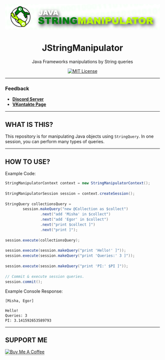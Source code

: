 <div align="center">

![Logo](logo.png)

# JStringManipulator
Java Frameworks manipulations by String queries

[![MIT License](https://img.shields.io/github/license/pl3xgaming/Purpur?&logo=github)](LICENSE)

---

</div>

### Feedback

+ **[Discord Server](https://discord.gg/GmT9pUy8af)**
+ **[VKontakte Page](https://vk.com/itzstonlex)**

---

## WHAT IS THIS?

This repository is for manipulating Java objects using `StringQuery`.
In one session, you can perform many types of queries.

---

## HOW TO USE?

Example Code:
```java
StringManipulatorContext context = new StringManipulatorContext();

StringManipulatorSession session = context.createSession();

StringQuery collectionsQuery =
        session.makeQuery("new @Collection as $collect")
                .next("add 'Misha' in $collect")
                .next("add 'Egor' in $collect")
                .next("print $collect ]")
                .next("print ]");

session.execute(collectionsQuery);

session.execute(session.makeQuery("print 'Hello!' ]"));
session.execute(session.makeQuery("print 'Queries:' 3 ]"));

session.execute(session.makeQuery("print 'PI:' $PI ]"));

// Commit & execute session queries.
session.commit();
```

Example Console Response:
```
[Misha, Egor]

Hello!
Queries: 3
PI: 3.141592653589793
```

---

## SUPPORT ME

<a href="https://www.buymeacoffee.com/itzstonlex" target="_blank"><img src="https://www.buymeacoffee.com/assets/img/custom_images/orange_img.png" alt="Buy Me A Coffee" style="height: 41px !important;width: 174px !important;box-shadow: 0px 3px 2px 0px rgba(190, 190, 190, 0.5) !important;-webkit-box-shadow: 0px 3px 2px 0px rgba(190, 190, 190, 0.5) !important;" ></a>
